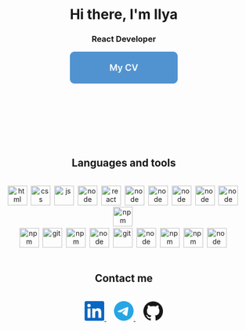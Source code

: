 <div id="header" align="center">
	<h1>Hi there, I'm Ilya</h1>
	<h3>React Developer</h3>
</div>

<div id="cv" align="center">
	<a href="https://ilya703.github.io/CV/CV.pdf" target="_blank">
		<img src="https://github.com/Ilya703/Ilya703/blob/main/buttonCV.svg" alt="CV" style="width:220px; margin-bottom:100px"/>
	</a>
</div>
<br>

<h2 align="center">Languages and tools</h2>
<br>
<div id="tools" align="center">
	<img src="https://cdn.jsdelivr.net/gh/devicons/devicon/icons/html5/html5-original.svg" title="html" width="40" height="40"/>&nbsp;
	<img src="https://cdn.jsdelivr.net/gh/devicons/devicon/icons/css3/css3-original.svg" title="css" width="40" height="40"/>&nbsp;
	<img src="https://cdn.jsdelivr.net/gh/devicons/devicon/icons/javascript/javascript-original.svg" title="js" width="40" height="40"/>&nbsp;
	<img src="https://cdn.jsdelivr.net/gh/devicons/devicon/icons/typescript/typescript-original.svg" title="node" width="40" height="40"/>&nbsp;
	<img src="https://cdn.jsdelivr.net/gh/devicons/devicon/icons/react/react-original.svg" title="react" width="40" height="40"/>&nbsp;
	<img src="https://cdn.jsdelivr.net/gh/devicons/devicon/icons/nodejs/nodejs-original.svg" title="node" width="40" height="40"/>&nbsp;
	<img src="https://cdn.jsdelivr.net/gh/devicons/devicon/icons/express/express-original-wordmark.svg" title="node" width="40" height="40"/>&nbsp;
	<img src="https://cdn.jsdelivr.net/gh/devicons/devicon/icons/mongodb/mongodb-original.svg" title="node" width="40" height="40"/>&nbsp;
	<img src="https://cdn.jsdelivr.net/gh/devicons/devicon/icons/graphql/graphql-plain.svg" title="node" width="40" height="40"/>&nbsp;
	<img src="https://cdn.jsdelivr.net/gh/devicons/devicon/icons/nextjs/nextjs-original.svg" title="node" width="40" height="40"/>&nbsp;
	<img src="https://cdn.jsdelivr.net/gh/devicons/devicon/icons/redux/redux-original.svg" title="npm" width="40" height="40"/>&nbsp;
	<br>
	<img src="https://cdn.jsdelivr.net/gh/devicons/devicon/icons/npm/npm-original-wordmark.svg" title="npm" width="40" height="40"/>&nbsp;
	<img src="https://cdn.jsdelivr.net/gh/devicons/devicon/icons/backbonejs/backbonejs-original.svg" title="git" width="40" height="40"/>&nbsp;
	<img src="https://cdn.jsdelivr.net/gh/devicons/devicon/icons/handlebars/handlebars-original.svg" title="npm" width="40" height="40"/>&nbsp;
	<img src="https://cdn.jsdelivr.net/gh/devicons/devicon/icons/jest/jest-plain.svg" title="node" width="40" height="40"/>&nbsp;
	<img src="https://cdn.jsdelivr.net/gh/devicons/devicon/icons/git/git-original.svg" title="git" width="40" height="40"/>&nbsp;
	<img src="https://cdn.jsdelivr.net/gh/devicons/devicon/icons/github/github-original.svg" title="node" width="40" height="40"/>&nbsp;
	<img src="https://cdn.jsdelivr.net/gh/devicons/devicon/icons/bitbucket/bitbucket-original.svg" title="npm" width="40" height="40"/>&nbsp;
	<img src="https://cdn.jsdelivr.net/gh/devicons/devicon/icons/webpack/webpack-original.svg" title="npm" width="40" height="40"/>&nbsp;
	<img src="https://cdn.jsdelivr.net/gh/devicons/devicon/icons/eslint/eslint-original.svg" title="node" width="40" height="40"/>&nbsp
</div>
<br>

<h2 align="center">Contact me</h2>
<br>
<div id="socials" align="center">
	<a href="https://www.linkedin.com/in/ilya-skobelev-b81432261/" target="_blank">
		<img src="https://github.com/Ilya703/Ilya703/blob/main/linkedinImg.svg" style="color:#0A66C2" title="node" alt="LinkedIn" width="40" height="40"/>
	</a>&nbsp&nbsp&nbsp
	<a href="https://github.com/Ilya703" target="_blank">
		<img src="https://github.com/Ilya703/Ilya703/blob/main/telegramImg.svg" title="node" alt="Github" width="40" height="40"/>
	</a>&nbsp&nbsp&nbsp
	<a href="https://t.me/enotzef" target="_blank">
		<img src="https://github.com/Ilya703/Ilya703/blob/main/githubImg.svg" title="node" alt="Telegram" width="40" height="40"/>
	</a>
</div>
